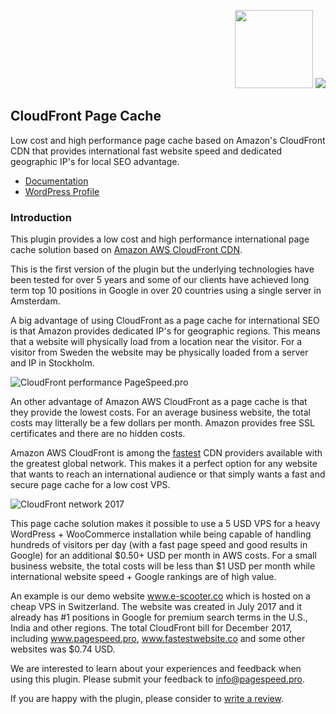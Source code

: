 <p align="right"><img src="https://github.com/optimalisatie/cloudfront-page-cache/blob/master/admin/images/amazon-cloudfront.png" height="125"> <img src="https://github.com/optimalisatie/cloudfront-page-cache/blob/master/admin/images/aws-cloudfront-100.png"></p> 

## CloudFront Page Cache

Low cost and high performance page cache based on Amazon's CloudFront CDN that provides international fast website speed and dedicated geographic IP's for local SEO advantage.

* <a href="https://wordpress.org/support/plugin/cf-page-cache/">Documentation</a>
* <a href="https://wordpress.org/support/plugin/cf-page-cache/">WordPress Profile</a>

### Introduction

This plugin provides a low cost and high performance international page cache solution based on [Amazon AWS CloudFront CDN](https://aws.amazon.com/cloudfront/).

This is the first version of the plugin but the underlying technologies have been tested for over 5 years and some of our clients have achieved long term top 10 positions in Google in over 20 countries using a single server in Amsterdam.

A big advantage of using CloudFront as a page cache for international SEO is that Amazon provides dedicated IP's for geographic regions. This means that a website will physically load from a location near the visitor. For a visitor from Sweden the website may be physically loaded from a server and IP in Stockholm.

![CloudFront performance PageSpeed.pro](https://github.com/optimalisatie/cloudfront-page-cache/blob/master/admin/images/pagespeed-aws-cloudfront.png)

An other advantage of Amazon AWS CloudFront as a page cache is that they provide the lowest costs. For an average business website, the total costs may litterally be a few dollars per month. Amazon provides free SSL certificates and there are no hidden costs.

Amazon AWS CloudFront is among the [fastest](https://encrypted.google.com/search?q=cloudfront+vs) CDN providers available with the greatest global network. This makes it a perfect option for any website that wants to reach an international audience or that simply wants a fast and secure page cache for a low cost VPS.

![CloudFront network 2017](https://github.com/optimalisatie/cloudfront-page-cache/blob/master/admin/images/aws-cloudfront-network-2017.png)

This page cache solution makes it possible to use a 5 USD VPS for a heavy WordPress + WooCommerce installation while being capable of handling hundreds of visitors per day (with a fast page speed and good results in Google) for an additional $0.50+ USD per month in AWS costs. For a small business website, the total costs will be less than $1 USD per month while international website speed + Google rankings are of high value.

An example is our demo website www.e-scooter.co which is hosted on a cheap VPS in Switzerland. The website was created in July 2017 and it already has #1 positions in Google for premium search terms in the U.S., India and other regions. The total CloudFront bill for December 2017, including www.pagespeed.pro, www.fastestwebsite.co and some other websites was $0.74 USD.

We are interested to learn about your experiences and feedback when using this plugin. Please submit your feedback to [info@pagespeed.pro](mailto:info@pagespeed.pro).

If you are happy with the plugin, please consider to [write a review](https://wordpress.org/support/plugin/cf-page-cache/reviews/).
